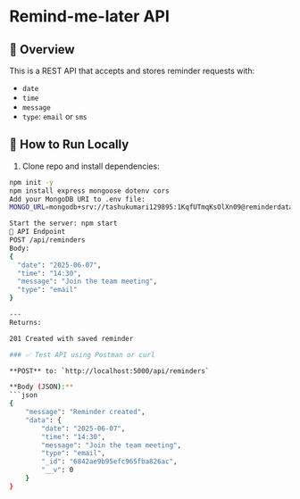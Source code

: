  # Remind-me-later API

## 📌 Overview
This is a REST API that accepts and stores reminder requests with:
- `date`
- `time`
- `message`
- `type`: `email` or `sms`

## 🚀 How to Run Locally

1. Clone repo and install dependencies:
```bash
npm init -y
npm install express mongoose dotenv cors
Add your MongoDB URI to .env file:
MONGO_URL=mongodb+srv://tashukumari129895:1KqfUTmqKsOlXn09@reminderdata.jdvnp46.mongodb.net/?retryWrites=true&w=majority&appName=reminderData

Start the server: npm start
📮 API Endpoint
POST /api/reminders
Body:
{
  "date": "2025-06-07",
  "time": "14:30",
  "message": "Join the team meeting",
  "type": "email"
}

---
Returns:

201 Created with saved reminder

### ✅ Test API using Postman or curl

**POST** to: `http://localhost:5000/api/reminders`

**Body (JSON):**
```json
{
    "message": "Reminder created",
    "data": {
        "date": "2025-06-07",
        "time": "14:30",
        "message": "Join the team meeting",
        "type": "email",
        "_id": "6842ae9b95efc965fba826ac",
        "__v": 0
    }
}

